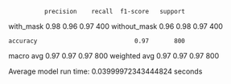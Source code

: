               precision    recall  f1-score   support

   with_mask       0.98      0.96      0.97       400
without_mask       0.96      0.98      0.97       400

    accuracy                           0.97       800
   macro avg       0.97      0.97      0.97       800
weighted avg       0.97      0.97      0.97       800

Average model run time: 0.03999972343444824 seconds